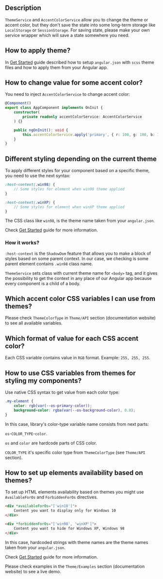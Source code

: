 ## Description

`ThemeService` and `AccentColorService` allow you to change the theme or accent color, but they don't save the state into some long-term storage like `LocalStorage` or `SessionStorage`.
For saving state, please make your own service wrapper which will save a state somewhere you need.

## How to apply theme?

In [Get Started](https://ngx-os.io/guides/get-started) guide described how to setup `angular.json` with `scss` theme files and how to apply them from your Angular app.

## How to change value for some accent color?

You need to inject `AccentColorService` to change accent color:

```typescript
@Component()
export class AppComponent implements OnInit {
    constructor(
        private readonly accentColorService: AccentColorService
    ) {}

    public ngOnInit(): void {
        this.accentColorService.apply('primary', { r: 100, g: 100, b: 100 });
    }
}
```

## Different styling depending on the current theme

To apply different styles for your component based on a specific theme, you need to use the next syntax:

```scss
:host-context(.win98) {
    // Some styles for element when win98 theme applied
}

:host-context(.winXP) {
    // Some styles for element when winXP theme applied
}
```

The CSS class like `win98`, is the theme name taken from your `angular.json`.

Check [Get Started](https://ngx-os.io/guides/get-started) guide for more information.

### How it works?

`:host-context` is the `ShadowDom` feature that allows you to make a block of styles based on some parent context. In our case, we checking is some parent element contains `.win98` class name.

`ThemeService` sets class with current theme name for `<body>` tag, and it gives the possibility to get the context in any place of our Angular app because every component is a child of a body.

## Which accent color CSS variables I can use from themes?

Please check `ThemeColorType` in `Theme/API` section (documentation website) to see all available variables.

## Which format of value for each CSS accent color?

Each CSS variable contains value in `RGB` format. Example: `255, 255, 255`.

## How to use CSS variables from themes for styling my components?

Use native CSS syntax to get value from each color type:

```scss
.my-element {
    color: rgb(var(--os-primary-color));
    background-color: rgba(var(--os-background-color), 0.8);
}
```

In this case, library's color-type variable name consists from next parts:

`os`-`COLOR_TYPE`-`color`.

`os` and `color` are hardcode parts of CSS color.

`COLOR_TYPE` it's specific color type from `ThemeColorType` (see `Theme/API` section).

## How to set up elements availability based on themes?

To set up HTML elements availability based on themes you might use `AvailableForOs` and `ForbiddenForOs` directives.

```html
<div *availableForOs="['win10']">
    Content you want to display only for Windows 10
</div>

<div *forbiddenForOs="['win98', 'winXP']">
    Content you want to hide for Windows XP, Windows 98
</div>
```

In this case, hardcoded strings with theme names are the theme names taken from your `angular.json`.

Check [Get Started](https://ngx-os.io/guides/get-started) guide for more information.

Please check examples in the `Theme/Examples` section (documentation website) to see a live demo.
